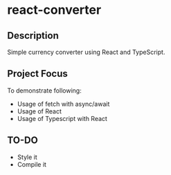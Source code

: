 # react-converter
## Description
Simple currency converter using React and TypeScript.

## Project Focus
To demonstrate following:
* Usage of fetch with async/await
* Usage of React
* Usage of Typescript with React

## TO-DO
* Style it
* Compile it
